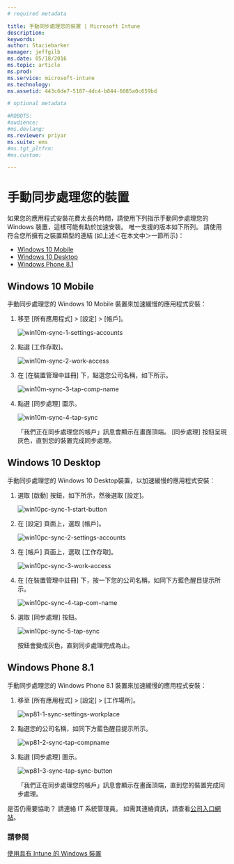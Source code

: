 ```yaml
---
# required metadata

title: 手動同步處理您的裝置 | Microsoft Intune
description:
keywords:
author: Staciebarker
manager: jeffgilb
ms.date: 05/18/2016
ms.topic: article
ms.prod:
ms.service: microsoft-intune
ms.technology:
ms.assetid: 443c6de7-5187-4dc4-b844-6085a0c659bd

# optional metadata

#ROBOTS:
#audience:
#ms.devlang:
ms.reviewer: priyar
ms.suite: ems
#ms.tgt_pltfrm:
#ms.custom:

---
```



# 手動同步處理您的裝置
如果您的應用程式安裝花費太長的時間，請使用下列指示手動同步處理您的 Windows 裝置，這樣可能有助於加速安裝。 唯一支援的版本如下所列。 請使用符合您所擁有之裝置類型的連結 (如上述＜在本文中＞一節所示)：

* [Windows 10 Mobile](#windows-10-mobile)
* [Windows 10 Desktop](#windows-10-desktop)
* [Windows Phone 8.1](#windows-phone-8-1)


## Windows 10 Mobile
手動同步處理您的 Windows 10 Mobile 裝置來加速緩慢的應用程式安裝：

1. 移至 [所有應用程式] > [設定] > [帳戶]。

    ![win10m-sync-1-settings-accounts](./media/win10m-sync-1-settings-accounts.png)
    
2. 點選 [工作存取]。

    ![win10m-sync-2-work-access](./media/win10m-sync-2-work-access.png)
    
3. 在 [在裝置管理中註冊] 下，點選您公司名稱，如下所示。

    ![win10m-sync-3-tap-comp-name](./media/win10m-sync-3-tap-comp-name.png)
    
4. 點選 [同步處理] 圖示。

    ![win10m-sync-4-tap-sync](./media/win10m-sync-4-tap-sync.png)
    
    「我們正在同步處理您的帳戶」訊息會顯示在畫面頂端。 [同步處理] 按鈕呈現灰色，直到您的裝置完成同步處理。

## Windows 10 Desktop
手動同步處理您的 Windows 10 Desktop裝置，以加速緩慢的應用程式安裝︰

1. 選取 [啟動] 按鈕，如下所示，然後選取 [設定]。

    ![win10pc-sync-1-start-button](./media/win10pc-sync-1-start-button.png)
    
2. 在 [設定] 頁面上，選取 [帳戶]。
 
    ![win10pc-sync-2-settings-accounts](./media/win10pc-sync-2-settings-accounts.png)
    
3. 在 [帳戶] 頁面上，選取 [工作存取]。
    
    ![win10pc-sync-3-work-access](./media/win10pc-sync-3-work-access.png)
    
4. 在 [在裝置管理中註冊] 下，按一下您的公司名稱，如同下方藍色醒目提示所示。
    
    ![win10pc-sync-4-tap-com-name](./media/win10pc-sync-4-tap-com-name.png)
   
5. 選取 [同步處理] 按鈕。
    
    ![win10pc-sync-5-tap-sync](./media/win10pc-sync-5-tap-sync.png)
   
   按鈕會變成灰色，直到同步處理完成為止。

## Windows Phone 8.1
手動同步處理您的 Windows Phone 8.1 裝置來加速緩慢的應用程式安裝：

1. 移至 [所有應用程式] > [設定] > [工作場所]。

    ![wp81-1-sync-settings-workplace](./media/wp81-1-sync-settings-workplace.png)
    
2. 點選您的公司名稱，如同下方藍色醒目提示所示。

    ![wp81-2-sync-tap-compname](./media/wp81-2-sync-tap-compname.png)
   
3. 點選 [同步處理] 圖示。

    ![wp81-3-sync-tap-sync-button](./media/wp81-3-sync-tap-sync-button.png)
    
   「我們正在同步處理您的帳戶」訊息會顯示在畫面頂端，直到您的裝置完成同步處理。

是否仍需要協助？ 請連絡 IT 系統管理員。 如需其連絡資訊，請查看[公司入口網站](http://portal.manage.microsoft.com)。

### 請參閱
[使用具有 Intune 的 Windows 裝置](using-your-windows-device-with-intune.md)


<!--HONumber=Jun16_HO2-->


